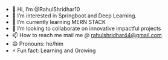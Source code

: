 - 👋 Hi, I’m @RahulShridhar10
- 👀 I’m interested in Springboot and Deep Learning.
- 🌱 I’m currently learning MERN STACK
- 💞️ I’m looking to collaborate on innovative impactful projects
- 📫 How to reach me mail me @ rahulshridhar44@gmail.com
- 😄 Pronouns: he/him
- ⚡ Fun fact: Learning and Growing

<!---
RahulShridhar10/RahulShridhar10 is a ✨ special ✨ repository because its `README.md` (this file) appears on your GitHub profile.
You can click the Preview link to take a look at your changes.
--->
